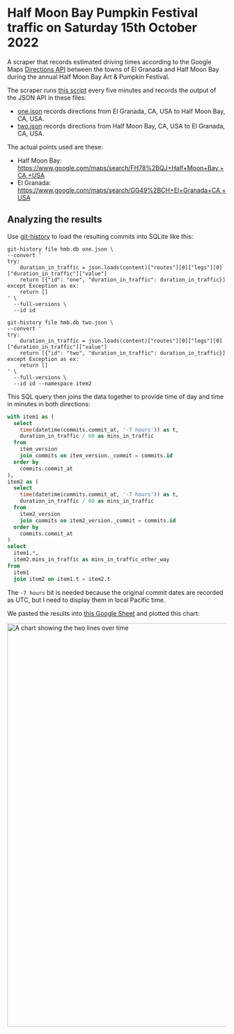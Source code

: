 # Half Moon Bay Pumpkin Festival traffic on Saturday 15th October 2022

A scraper that records estimated driving times according to the Google Maps [Directions API](https://developers.google.com/maps/documentation/directions/overview) between the towns of El Granada and Half Moon Bay during the annual Half Moon Bay Art & Pumpkin Festival.

The scraper runs [this script](.github/workflows/scrape.yml) every five minutes and records the output of the JSON API in these files:

- [one.json](one.json) records directions from El Granada, CA, USA to Half Moon Bay, CA, USA.
- [two.json](two.json) records directions from Half Moon Bay, CA, USA to El Granada, CA, USA.

The actual points used are these:

- Half Moon Bay: https://www.google.com/maps/search/FH78%2BQJ+Half+Moon+Bay,+CA,+USA
- El Granada: https://www.google.com/maps/search/GG49%2BCH+El+Granada+CA,+USA

## Analyzing the results

Use [git-history](https://github.com/simonw/git-history) to load the resulting commits into SQLite like this:

```
git-history file hmb.db one.json \
--convert '
try:
    duration_in_traffic = json.loads(content)["routes"][0]["legs"][0]["duration_in_traffic"]["value"]
    return [{"id": "one", "duration_in_traffic": duration_in_traffic}]
except Exception as ex:
    return []
' \
  --full-versions \
  --id id

git-history file hmb.db two.json \
--convert '
try:
    duration_in_traffic = json.loads(content)["routes"][0]["legs"][0]["duration_in_traffic"]["value"]
    return [{"id": "two", "duration_in_traffic": duration_in_traffic}]
except Exception as ex:
    return []
' \
  --full-versions \
  --id id --namespace item2
```
This SQL query then joins the data together to provide time of day and time in minutes in both directions:
```sql
with item1 as (
  select
    time(datetime(commits.commit_at, '-7 hours')) as t,
    duration_in_traffic / 60 as mins_in_traffic
  from
    item_version
    join commits on item_version._commit = commits.id
  order by
    commits.commit_at
),
item2 as (
  select
    time(datetime(commits.commit_at, '-7 hours')) as t,
    duration_in_traffic / 60 as mins_in_traffic
  from
    item2_version
    join commits on item2_version._commit = commits.id
  order by
    commits.commit_at
)
select
  item1.*,
  item2.mins_in_traffic as mins_in_traffic_other_way
from
  item1
  join item2 on item1.t = item2.t
```
The `-7 hours` bit is needed because the original commit dates are recorded as UTC, but I need to display them in local Pacific time.

We pasted the results into [this Google Sheet](https://docs.google.com/spreadsheets/d/1JOimtkugZBF_YQxqn0Gn6NiIhNz-OMH2rpOZtmECAY4/edit) and plotted this chart:

<img width="925" alt="A chart showing the two lines over time" src="https://user-images.githubusercontent.com/9599/196016852-22193d18-7935-4941-9921-8c4deb591da5.png">
